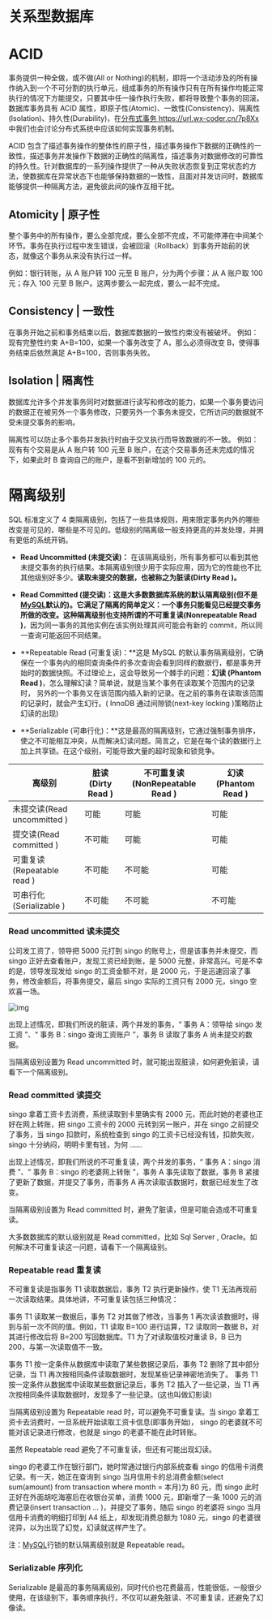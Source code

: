 # 关系型数据库

# ACID

事务提供一种全做，或不做(All or Nothing)的机制，即将一个活动涉及的所有操作纳入到一个不可分割的执行单元，组成事务的所有操作只有在所有操作均能正常执行的情况下方能提交，只要其中任一操作执行失败，都将导致整个事务的回滚。数据库事务具有 ACID 属性，即原子性(Atomic)、一致性(Consistency)、隔离性(Isolation)、持久性(Durability)，在[分布式事务 https://url.wx-coder.cn/7p8Xx ](https://url.wx-coder.cn/7p8Xx)中我们也会讨论分布式系统中应该如何实现事务机制。

ACID 包含了描述事务操作的整体性的原子性，描述事务操作下数据的正确性的一致性，描述事务并发操作下数据的正确性的隔离性，描述事务对数据修改的可靠性的持久性。针对数据库的一系列操作提供了一种从失败状态恢复到正常状态的方法，使数据库在异常状态下也能够保持数据的一致性，且面对并发访问时，数据库能够提供一种隔离方法，避免彼此间的操作互相干扰。

## Atomicity | 原子性

整个事务中的所有操作，要么全部完成，要么全部不完成，不可能停滞在中间某个环节。事务在执行过程中发生错误，会被回滚（Rollback）到事务开始前的状态，就像这个事务从来没有执行过一样。

例如：银行转账，从 A 账户转 100 元至 B 账户，分为两个步骤：从 A 账户取 100 元；存入 100 元至 B 账户。这两步要么一起完成，要么一起不完成。

## Consistency | 一致性

在事务开始之前和事务结束以后，数据库数据的一致性约束没有被破坏。 例如：现有完整性约束 A+B=100，如果一个事务改变了 A，那么必须得改变 B，使得事务结束后依然满足 A+B=100，否则事务失败。

## Isolation | 隔离性

数据库允许多个并发事务同时对数据进行读写和修改的能力，如果一个事务要访问的数据正在被另外一个事务修改，只要另外一个事务未提交，它所访问的数据就不受未提交事务的影响。

隔离性可以防止多个事务并发执行时由于交叉执行而导致数据的不一致。 例如：现有有个交易是从 A 账户转 100 元至 B 账户，在这个交易事务还未完成的情况下，如果此时 B 查询自己的账户，是看不到新增加的 100 元的。

# 隔离级别

SQL 标准定义了 4 类隔离级别，包括了一些具体规则，用来限定事务内外的哪些改变是可见的，哪些是不可见的。低级别的隔离级一般支持更高的并发处理，并拥有更低的系统开销。

- **Read Uncommitted (未提交读)：** 在该隔离级别，所有事务都可以看到其他未提交事务的执行结果。本隔离级别很少用于实际应用，因为它的性能也不比其他级别好多少。**读取未提交的数据，也被称之为脏读(Dirty Read )。**

* **Read Committed (提交读)：**这是大多数数据库系统的默认隔离级别(但不是[MySQL](http://lib.csdn.net/base/14)默认的)。它满足了隔离的简单定义：一个事务只能看见已经提交事务所做的改变。这种隔离级别也支持所谓的**不可重复读(Nonrepeatable Read )**，因为同一事务的其他实例在该实例处理其间可能会有新的 commit，所以同一查询可能返回不同结果。

- **Repeatable Read (可重复读)：**这是 MySQL 的默认事务隔离级别，它确保在一个事务内的相同查询条件的多次查询会看到同样的数据行，都是事务开始时的数据快照。不过理论上，这会导致另一个棘手的问题：**幻读 (Phantom Read )**，怎么理解幻读？简单说，就是当某个事务在读取某个范围内的记录时， 另外的一个事务又在该范围内插入新的记录。在之前的事务在读取该范围的记录时，就会产生幻行。( InnoDB 通过间隙锁(next-key locking )策略防止幻读的出现)

* **Serializable (可串行化)：**这是最高的隔离级别，它通过强制事务排序，使之不可能相互冲突，从而解决幻读问题。简言之，它是在每个读的数据行上加上共享锁。在这个级别，可能导致大量的超时现象和锁竞争。

| 离级别                      | 脏读(Dirty Read ) | 不可重复读(NonRepeatable Read ) | 幻读(Phantom Read ) |
| --------------------------- | ----------------- | ------------------------------- | ------------------- |
| 未提交读(Read uncommitted ) | 可能              | 可能                            | 可能                |
| 提交读(Read committed )     | 不可能            | 可能                            | 可能                |
| 可重复读(Repeatable read )  | 不可能            | 不可能                          | 可能                |
| 可串行化(Serializable )     | 不可能            | 不可能                          | 不可能              |

### Read uncommitted 读未提交

公司发工资了，领导把 5000 元打到 singo 的账号上，但是该事务并未提交，而 singo 正好去查看账户，发现工资已经到账，是 5000 元整，非常高兴。可是不幸的是，领导发现发给 singo 的工资金额不对，是 2000 元，于是迅速回滚了事务，修改金额后，将事务提交，最后 singo 实际的工资只有 2000 元，singo 空欢喜一场。

![img](http://dl.iteye.com/upload/attachment/556524/f244ae46-c8f4-3bc1-906e-d1d9c1af3516.gif)

出现上述情况，即我们所说的脏读，两个并发的事务，“ 事务 A：领导给 singo 发工资 ”、“ 事务 B：singo 查询工资账户 ”，事务 B 读取了事务 A 尚未提交的数据。

当隔离级别设置为 Read uncommitted 时，就可能出现脏读，如何避免脏读，请看下一个隔离级别。

### Read committed 读提交

singo 拿着工资卡去消费，系统读取到卡里确实有 2000 元，而此时她的老婆也正好在网上转账，把 singo 工资卡的 2000 元转到另一账户，并在 singo 之前提交了事务，当 singo 扣款时，系统检查到 singo 的工资卡已经没有钱，扣款失败，singo 十分纳闷，明明卡里有钱，为何 ......

出现上述情况，即我们所说的不可重复读，两个并发的事务，“ 事务 A：singo 消费 ”、“ 事务 B：singo 的老婆网上转账 ”，事务 A 事先读取了数据，事务 B 紧接了更新了数据，并提交了事务，而事务 A 再次读取该数据时，数据已经发生了改变。

当隔离级别设置为 Read committed 时，避免了脏读，但是可能会造成不可重复读。

大多数数据库的默认级别就是 Read committed，比如 Sql Server , Oracle。如何解决不可重复读这一问题，请看下一个隔离级别。

### Repeatable read 重复读

不可重复读是指事务 T1 读取数据后，事务 T2 执行更新操作，使 T1 无法再现前一次读取结果。具体地讲，不可重复读包括三种情况：

事务 T1 读取某一数据后，事务 T2 对其做了修改，当事务 1 再次读该数据时，得到与前一次不同的值。例如，T1 读取 B=100 进行运算，T2 读取同一数据 B，对其进行修改后将 B=200 写回数据库。T1 为了对读取值校对重读 B，B 已为 200，与第一次读取值不一致。

事务 T1 按一定条件从数据库中读取了某些数据记录后，事务 T2 删除了其中部分记录，当 T1 再次按相同条件读取数据时，发现某些记录神密地消失了。 事务 T1 按一定条件从数据库中读取某些数据记录后，事务 T2 插入了一些记录，当 T1 再次按相同条件读取数据时，发现多了一些记录。(这也叫做幻影读)

当隔离级别设置为 Repeatable read 时，可以避免不可重复读。当 singo 拿着工资卡去消费时，一旦系统开始读取工资卡信息(即事务开始)， singo 的老婆就不可能对该记录进行修改，也就是 singo 的老婆不能在此时转账。

虽然 Repeatable read 避免了不可重复读，但还有可能出现幻读。

singo 的老婆工作在银行部门，她时常通过银行内部系统查看 singo 的信用卡消费记录。有一天，她正在查询到 singo 当月信用卡的总消费金额(select sum(amount) from transaction where month = 本月)为 80 元，而 singo 此时正好在外面胡吃海塞后在收银台买单，消费 1000 元，即新增了一条 1000 元的消费记录(insert transaction ... )，并提交了事务，随后 singo 的老婆将 singo 当月信用卡消费的明细打印到 A4 纸上，却发现消费总额为 1080 元，singo 的老婆很诧异，以为出现了幻觉，幻读就这样产生了。

注：[MySQL](http://lib.csdn.net/base/14)行锁的默认隔离级别就是 Repeatable read。

### Serializable 序列化

Serializable 是最高的事务隔离级别，同时代价也花费最高，性能很低，一般很少使用，在该级别下，事务顺序执行，不仅可以避免脏读、不可重复读，还避免了幻像读。
